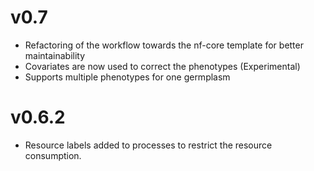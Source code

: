 # v0.7
- Refactoring of the workflow towards the nf-core template for better maintainability
- Covariates are now used to correct the phenotypes (Experimental)
- Supports multiple phenotypes for one germplasm

# v0.6.2
- Resource labels added to processes to restrict the resource consumption.
